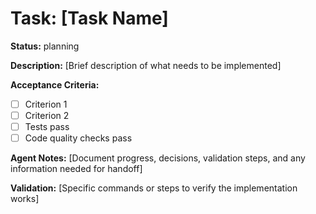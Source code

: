 # Task: [Task Name]

**Status:** planning

**Description:**
[Brief description of what needs to be implemented]

**Acceptance Criteria:**
- [ ] Criterion 1
- [ ] Criterion 2
- [ ] Tests pass
- [ ] Code quality checks pass

**Agent Notes:**
[Document progress, decisions, validation steps, and any information needed for handoff]

**Validation:**
[Specific commands or steps to verify the implementation works]